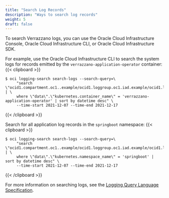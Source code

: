 ```yaml
---
title: "Search Log Records"
description: "Ways to search log records"
weight: 5
draft: false
---
```


To search Verrazzano logs, you can use the Oracle Cloud Infrastructure Console, Oracle Cloud Infrastructure CLI, or Oracle Cloud Infrastructure SDK.

For example, use the Oracle Cloud Infrastructure CLI to search the system logs for records emitted by the `verrazzano-application-operator` container:
{{< clipboard >}}
<div class="highlight">

```
$ oci logging-search search-logs --search-query=\
     "search \"ocid1.compartment.oc1..example/ocid1.loggroup.oc1.iad.example/ocid1.log.oc1.iad.example\" | \
     where \"data\".\"kubernetes.container_name\" = 'verrazzano-application-operator' | sort by datetime desc" \
     --time-start 2021-12-07 --time-end 2021-12-17
```

</div>
{{< /clipboard >}}

Search for all application log records in the `springboot` namespace:
{{< clipboard >}}
<div class="highlight">

```
$ oci logging-search search-logs --search-query=\
     "search \"ocid1.compartment.oc1..example/ocid1.loggroup.oc1.iad.example/ocid1.log.oc1.iad.example\" | \
     where \"data\".\"kubernetes.namespace_name\" = 'springboot' | sort by datetime desc" \
     --time-start 2021-12-07 --time-end 2021-12-17
```

</div>
{{< /clipboard >}}

For more information on searching logs, see the [Logging Query Language Specification](https://docs.oracle.com/en-us/iaas/Content/Logging/Reference/query_language_specification.htm).

